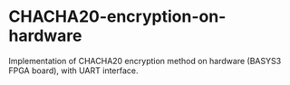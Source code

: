# CHACHA20-encryption-on-hardware
Implementation of CHACHA20 encryption method on hardware (BASYS3 FPGA board), with UART interface.
